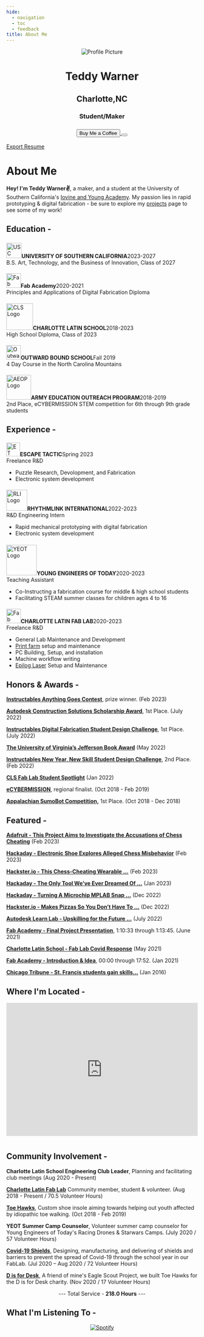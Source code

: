 ```yaml
---
hide:
  - navigation
  - toc
  - feedback
title: About Me 
---
```

  
<link rel="stylesheet" href="../../assets/css/about.css">

<script src="https://kit.fontawesome.com/79ff35ecec.js" crossorigin="anonymous"></script>
<script src="../assets/js/about.js"></script> 

<div class="stuff">
  <div class="sidebarparent">
    <div class="sidebar">
     <center>
     <p><img src="https://avatars.githubusercontent.com/u/48384497" alt="Profile Picture" class="profilepic"></p>
      <h1>Teddy Warner</h1>
      <h2>Charlotte,NC</h2>
      <h3>Student/Maker<h3>
      <div class="socials">
       <a href="https://www.linkedin.com/in/teddy-warner-880974200/" class="ln" style=" color: inherit;" title="Linked In - Teddy Warner"><i class="fab fa-linkedin"></i></a>
       <a href="https://github.com/Twarner491" class="git" style=" color: inherit;" title="Github - Twarner491"><i class="fab fa-github"></i></a>
       <a href="https://www.youtube.com/@teddywarner" class="yt" style=" color: inherit;" title="YouTube - @teddywarner"><i class="fa fa-youtube"></i></a>
       <a href="https://www.instagram.com/teddymakesstuff/" class="insta" style=" color: inherit;" title="Instagram - @teddymakesstuff"><i class="fa fa-instagram"></i></a>
       <a href="https://twitter.com/WarnerTeddy" class="twitter" style=" color: inherit;" title="Twitter - @WarnerTeddy"><i class="fa fa-twitter"></i></a>
       <a href="https://discordapp.com/users/534164566649733120/" class="ln" style=" color: inherit;" title="Discord - Twarner#2592"><i class="fab fa-discord"></i></a>
       <a href="https://open.spotify.com/user/mskz5e4dyzv4cb4kkn73iipq0?si=58a503e3c7a54eeb" class="spotify" style=" color: inherit;" title="Spotify - Teddy Warner"><i class="fab fa-spotify"></i></a>
       <a href="mailto:<Twarner491@gmail.com>" class="email" style=" color: inherit;" title="Email - Twarner491@gmail.com"><i class="fas fa-paper-plane"></i></a>
      </div>
      <a href="https://www.buymeacoffee.com/teddywarner" style=" color: inherit;">
        <button class="coffeelarge" title="Buy Me a Coffee :)"><i class="fas fa-coffee"></i> Buy Me a Coffee</button>
        <button class="coffeesmall" title="Buy Me a Coffee :)"><i class="fas fa-coffee"></i></button>
      </a>
     </center>
    </div>
  </div>
  <div class="stuff__container">
    <div class="stuff__content">
     <span class="resume" style=" color: inherit;"><a href="https://docs.google.com/document/d/1jV6DjJ6Y5BZHakTcLHbSO4ZxNAdQNouvXiMn1IuTLG0/edit?usp=sharing">Export Resume <i class="far fa-file-alt"></i></a></span><h1>About Me</h1>
      <div class="underline"></div>
      <p><strong>Hey! I'm Teddy Warner✌️</strong>, a maker, and a student at the University of Southern California's <a href="https://iovine-young.usc.edu/">Iovine and Young Academy</a>. My passion lies in rapid prototyping & digital fabrication - be sure to explore my <a href="https://teddywarner.org/feed/">projects</a> page to see some of my work!</p>
      <h2><i class="fas fa-graduation-cap"></i> Education -</h2>
      <p><a href="https://iovine-young.usc.edu/"><img src="https://teddywarner.org/images/About/USC.png" alt="USC Logo" class="logo" style="margin-top: 6px;width:40px;"></a><strong>UNIVERSITY OF SOUTHERN CALIFORNIA</strong><span class="date" style=" color: inherit;">2023-2027</span><br>B.S. Art, Technology, and the Business of Innovation, Class of 2027</p>
      <p><a href="https://fabacademy.org/"><img src="https://teddywarner.org/images/About/fablogo.png" alt="Fab Logo" class="logo" style="width:38px;margin-top: 6px;"></a><strong>Fab Academy</strong><span class="date" style=" color: inherit;">2020-2021</span><br>Principles and Applications of Digital Fabrication Diploma</p>
      <p><a href="https://www.charlottelatin.org"><img src="https://teddywarner.org/images/About/latin.png" alt="CLS Logo" class="logo" style="margin-top: 7px;width:70px;"></a><strong>CHARLOTTE LATIN SCHOOL</strong><span class="date" style=" color: inherit;">2018-2023</span><br>High School Diploma, Class of 2023</p>
      <p><a href="https://www.outwardbound.org/about-us/schools/north-carolina-outward-bound-school/"><img src="https://teddywarner.org/images/About/ob.png" alt="Outward Bound Logo" class="logo" style="width:38px;margin-top: 6px;"></a><strong>OUTWARD BOUND SCHOOL</strong><span class="date" style=" color: inherit;">Fall 2019</span><br>4 Day Course in the North Carolina Mountains</p>
      <p><a href="https://www.ecybermission.com/"><img src="https://teddywarner.org/images/About/AEOP.png" alt="AEOP Logo" class="logo" style="width:65px;margin-top: 6px;"></a><strong>ARMY EDUCATION OUTREACH PROGRAM</strong><span class="date" style=" color: inherit;">2018-2019</span><br>2nd Place, eCYBERMISSION STEM competition for 6th through 9th grade students</p>
     <h2><i class="fas fa-briefcase"></i> Experience -</h2>
     <p><a href="https://escapetactic.com/"><img src="https://teddywarner.org/images/About/escapetactic.png" alt="ET Logo" class="logo" style="width:36px;margin-top: 5px;"></a><strong>ESCAPE TACTIC</strong><span class="date" style=" color: inherit;">Spring 2023</span><br>Freelance R&D</p>
      <ul>
        <li>Puzzle Research, Devolopment, and Fabrication
        <li>Electronic system development
        </li>
      </ul>
     <p><a href="https://rhythmlink.com/"><img src="https://teddywarner.org/images/About/rythemlink.png" alt="RLI Logo" class="logo" style="width:55px;margin-top: 6px;"></a><strong>RHYTHMLINK INTERNATIONAL</strong><span class="date" style=" color: inherit;">2022-2023</span><br>R&D Engineering Intern</p>
      <ul>
        <li>Rapid mechanical prototyping with digital fabrication
        <li>Electronic system development
        </li>
      </ul>
      <p><a href="https://www.youngengineersoftoday.com/"><img src="https://teddywarner.org/images/About/yeot.png" alt="YEOT Logo" class="logo" style="width:80px;margin-top: 8px;"></a><strong>YOUNG ENGINEERS OF TODAY</strong><span class="date" style=" color: inherit;">2020-2023</span><br>Teaching Assistant</p>
      <ul>
        <li>Co-Instructing a fabrication course for middle & high school students
        <li>Facilitating STEAM summer classes for children ages 4 to 16
        </li>
      </ul>
      <p><a href="https://www.charlottelatin.org/academics/steam"><img src="https://teddywarner.org/images/About/fablogo.png" alt="Fab Logo" class="logo" style="width:38px;margin-top: 6px;"></a><strong>CHARLOTTE LATIN FAB LAB</strong><span class="date" style=" color: inherit;">2020-2023</span><br>Freelance R&D</p>
      <ul>
      <li>General Lab Maintenance and Development
      <li><a href="https://teddywarner.org/images/Octoprint/laboctoprint.jpg">Print farm</a> setup and maintenance
      <li>PC Building, Setup, and installation
      <li>Machine workflow writing
      <li><a href="https://teddywarner.org/Machine-Profiles/FusionPro48/">Epilog Laser</a> Setup and Maintenance
      </li>
      </ul>
     <h2><i class="fas fa-award"></i> Honors & Awards -</h2>
     <p>
        <strong><a href="https://www.instructables.com/contest/anythinggoes/">Instructables Anything Goes Contest</a></strong>, prize winner. (Feb 2023)
      </p>
      <p>
        <strong><a href="https://www.instructables.com/contest/makeitmodular2022/">Autodesk Construction Solutions Scholarship Award</a></strong>, 1st Place. (July 2022)
      </p>
      <p>
        <strong><a href="https://www.instructables.com/contest/digifab2022/">Instructables Digital Fabrication Student Design Challenge</a></strong>, 1st Place. (July 2022)
      </p>
      <p>
        <strong><a href="https://engagement.virginia.edu/clubs/signature-initiatives/jefferson-book-awards">The University of Virginia’s Jefferson Book Award</a></strong> (May 2022)
      </p>
      <p>
        <strong><a href="https://www.instructables.com/contest/SDnewyear/">Instructables New Year, New Skill Student Design Challenge</a></strong>, 2nd Place. (Feb 2022)
      </p>
      <p>
        <strong><a href="https://www.instagram.com/p/CYboI6zrTs8/?utm_medium=copy_link">CLS Fab Lab Student Spotlight</a></strong> (Jan 2022)
      </p>
      <p>
        <strong><a href="https://www.ecybermission.com/">eCYBERMISSION</a></strong>, regional finalist. (Oct 2018 - Feb 2019)
      </p>
      <p>
        <strong><a href="http://www.appstate.edu/~marlandes/sumo/sumosumo.html">Appalachian SumoBot Competition,</a></strong> 1st Place. (Oct 2018 - Dec 2018)
      </p>
     <h2><i class="fas fa-address-card"></i> Featured -</h2>
      <p>
        <strong><a href="https://blog.adafruit.com/2023/02/01/the-von-niemann-probe-aims-to-investigate-the-accusations-of-chess-cheating-wearablewednesday/">Adafruit - This Project Aims to Investigate the Accusations of Chess Cheating</a></strong> (Feb 2023)
      </p>
      <p>
        <strong><a href="https://hackaday.com/2023/02/01/electronic-shoe-explores-alleged-chess-misbehavior/">Hackaday - Electronic Shoe Explores Alleged Chess Misbehavior</a></strong> (Feb 2023)
      </p>
      <p>
        <strong><a href="https://www.hackster.io/news/this-chess-cheating-wearable-aims-to-investigate-the-accusations-against-grandmaster-hans-neimann-90b63403b5d0">Hackster.io - This Chess-Cheating Wearable  ...</a></strong> (Feb 2023)
      </p>
      <p>
        <strong><a href="https://hackaday.com/2023/01/25/pizza-making-cnc-machine-is-the-only-tool-weve-ever-dreamed-of/">Hackaday - The Only Tool We’ve Ever Dreamed Of ...</a></strong> (Jan 2023)
      </p>
      <p>
        <strong><a href="https://hackaday.com/2022/12/26/turning-a-microchip-mplab-snap-into-a-udpi-avr-programmer/">Hackaday - Turning A Microchip MPLAB Snap ...</a></strong> (Dec 2022)
      </p>
      <p>
        <strong><a href="https://www.hackster.io/news/pizza-pizza-cnc-machine-makes-pizzas-so-you-don-t-have-to-2abc96e2c411">Hackster.io - Makes Pizzas So You Don’t Have To ...</a></strong> (Dec 2022)
      </p>
      <p>
        <strong><a href="https://blogs.autodesk.com/learn-lab/2022/07/20/upskilling-for-the-future-with-instructables-student-design-challenges/">Autodesk Learn Lab - Upskilling for the Future ...</a></strong> (July 2022)
      </p>
      <p>
        <strong><a href="https://vimeo.com/563923609#t=4233s">Fab Academy - Final Project Presentation</a></strong>, 1:10:33 through 1:13:45. (June 2021)
      </p>
      <p>
        <strong><a href="https://www.instagram.com/p/COdXD7fJ5Zl/?">Charlotte Latin School -  Fab Lab Covid Response</a></strong> (May 2021)
      </p>
      <p>
        <strong><a href="https://vimeo.com/510901917">Fab Academy - Introduction & Idea</a></strong>, 00:00 through 17:52. (Jan 2021)
      </p>
      <p>
        <strong><a href="https://www.chicagotribune.com/suburbs/wilmette/ct-wml-st-francis-underwater-robotics-tl-0107-20160104-story.html">Chicago Tribune - St. Francis students gain skills...</a></strong> (Jan 2016)
      </p>
     <h2><i class="fas fa-map-marker-alt"></i> Where I'm Located -</h2>
      <center>
        <iframe width="100%" height="350" style="margin-bottom: 12px; border:0 " loading="lazy" allowfullscreen src="https://www.google.com/maps/embed/v1/place?q=place_id:ChIJgRo4_MQfVIgRZNFDv-ZQRog&key=AIzaSyAvEiiuu4x7x8z9fQz31hkuRNY1yCJzRq0"></iframe> 
      </center>
     <h2><i class="fas fa-city"></i> Community Involvement -</h2>
      <p>
        <strong>Charlotte Latin School Engineering Club Leader</strong>, Planning and facilitating club meetings (Aug 2020 - Present)
      </p>
      <p>
        <strong><a href="https://fabacademy.org/2021/labs/charlotte/">Charlotte Latin Fab Lab</a></strong> Community member, student & volunteer. (Aug 2018 - Present / 70.5 Volunteer Hours)
      </p>
      <p>
        <strong><a href="https://sites.google.com/charlottelatin.net/toe-hawking/home">Toe Hawks</a></strong>, Custom shoe insole aiming towards helping out youth affected by idiopathic toe walking. (Oct 2018 - Feb 2019)
      </p>
      <p>
        <strong>YEOT Summer Camp Counselor</strong>, Volunteer summer camp counselor for Young Engineers of Today's Racing Drones & Starwars Camps. (July 2020 / 57 Volunteer Hours) 
      </p>
      <p>
        <strong><a href="https://www.instagram.com/p/COdXD7fJ5Zl/?">Covid-19 Shields</a></strong>, Designing, manufacturing, and delivering of shields and barriers to prevent the spread of Covid-19 through the school year in our FabLab. (Jul 2020 – Aug 2020 / 72 Volunteer Hours)
      </p>
      <p>
        <strong><a href="https://photos.app.goo.gl/kWnrCmx1bZPvqDK29">D is for Desk</a></strong>, A friend of mine's Eagle Scout Project, we built Toe Hawks for the D is for Desk charity. (Nov 2020 / 17 Volunteer Hours) 
      </p>
      <center>
       <p>--- Total Service - <strong>218.0 Hours</strong> ---</p>
      </center>
     <h2><i class="fas fa-headphones-alt"></i> What I'm Listening To -</h2>
      <center>
      <p class="music">
       <a href="https://open.spotify.com/user/mskz5e4dyzv4cb4kkn73iipq0?si=5eba25ddc4f74313">
        <img src="https://novatorem-oqoqm52ci-twarner491.vercel.app/api/spotify" alt="Spotify">
       </a>
      </p>
      </center>
    </div>
  </div>
</div>